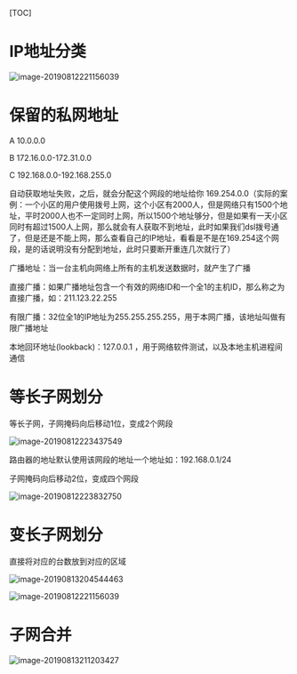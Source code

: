 [TOC]



# IP地址分类

![image-20190812221156039](/Users/chenyansong/Documents/note/images/computeNetwork/image-20190812221156039.png)

# 保留的私网地址

A 	10.0.0.0

B	  172.16.0.0-172.31.0.0

C		192.168.0.0-192.168.255.0



自动获取地址失败，之后，就会分配这个网段的地址给你 169.254.0.0（实际的案例：一个小区的用户使用拨号上网，这个小区有2000人，但是网络只有1500个地址，平时2000人也不一定同时上网，所以1500个地址够分，但是如果有一天小区同时有超过1500人上网，那么就会有人获取不到地址，此时如果我们dsl拨号通了，但是还是不能上网，那么查看自己的IP地址，看看是不是在169.254这个网段，是的话说明没有分配到地址，此时只要断开重连几次就行了）

广播地址：当一台主机向网络上所有的主机发送数据时，就产生了广播

直接广播：如果广播地址包含一个有效的网络ID和一个全1的主机ID，那么称之为直接广播，如：211.123.22.255

有限广播：32位全1的IP地址为255.255.255.255，用于本网广播，该地址叫做有限广播地址

本地回环地址(lookback)：127.0.0.1 ，用于网络软件测试，以及本地主机进程间通信







# 等长子网划分

等长子网，子网掩码向后移动1位，变成2个网段

![image-20190812223437549](/Users/chenyansong/Documents/note/images/computeNetwork/image-20190812223437549.png)

路由器的地址默认使用该网段的地址一个地址如：192.168.0.1/24

子网掩码向后移动2位，变成四个网段

![image-20190812223832750](/Users/chenyansong/Documents/note/images/computeNetwork/image-20190812223832750.png)



# 变长子网划分

直接将对应的台数放到对应的区域

![image-20190813204544463](/Users/chenyansong/Documents/note/images/computeNetwork/image-20190813204544463.png)

![image-20190812221156039](/Users/chenyansong/Documents/note/images/computeNetwork/image-20190812221156039.png)

# 子网合并

![image-20190813211203427](/Users/chenyansong/Documents/note/images/computeNetwork/image-20190813211203427.png)